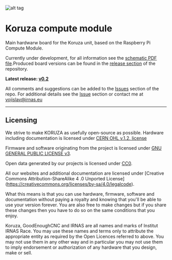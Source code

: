 ![alt tag](https://github.com/IRNAS/koruza-compute-module/blob/board_0.2/pics/koruza-logo-colour-med.png)

# Koruza compute module

Main hardwarw board for the Koruza unit, based on the Raspberry Pi Compute Module.

Currently under development, for all information see the [schematic PDF file](https://github.com/IRNAS/koruza-compute-module/blob/board_0.2/koruza-compute-module-board/koruza-compute-module-board.pdf).Produced board versions can be found in the [release section](https://github.com/IRNAS/koruza-compute-module/releases) of the repository.

**Latest release: [v0.2](https://github.com/IRNAS/koruza-compute-module/releases/tag/v0.2)**


All comments and suggestions can be added to the [Issues](https://github.com/IRNAS/koruza-compute-module/issues) section of the repo. For additional details see the [Issue](https://github.com/IRNAS/koruza-compute-module/issues) section or contact me at vojislav@irnas.eu

---

## Licensing

We strive to make KORUZA as usefully open-source as possible.
Hardware including documentation is licensed under [CERN OHL v.1.2. license](http://www.ohwr.org/licenses/cern-ohl/v1.2)

Firmware and software originating from the project is licensed under [GNU GENERAL PUBLIC LICENSE v3](http://www.gnu.org/licenses/gpl-3.0.en.html).

Open data generated by our projects is licensed under [CC0](https://creativecommons.org/publicdomain/zero/1.0/legalcode).

All our websites and additional documentation are licensed under [Creative Commons Attribution-ShareAlike 4 .0 Unported License] (https://creativecommons.org/licenses/by-sa/4.0/legalcode).

What this means is that you can use hardware, firmware, software and documentation without paying a royalty and knowing that you'll be able to use your version forever. You are also free to make changes but if you share these changes then you have to do so on the same conditions that you enjoy.

Koruza, GoodEnoughCNC and IRNAS are all names and marks of Institut IRNAS Race. 
You may use these names and terms only to attribute the appropriate entity as required by the Open Licences referred to above. You may not use them in any other way and in particular you may not use them to imply endorsement or authorization of any hardware that you design, make or sell.

